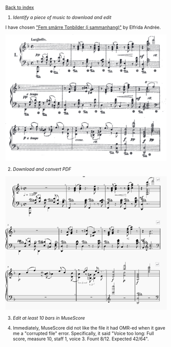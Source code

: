 [Back to index](../README.md)
1. <i>Identify a piece of music to download and edit</i>

I have chosen ["Fem smärre Tonbilder (i sammanhang)"](https://www.swedishmusicalheritage.com/composers/andree-elfrida/SMH-W1200-Fem_smarre_tonbilder_i_sammanhang_Five_smaller_tone_paintings/) by Elfrida Andrée.

![The first 12 bars of a piece of piano music, scanned paper copy.](img/fembilder_original.png)

2. <i>Download and convert PDF</i>

![The first 12 bars of a piece of piano music, digitally converted copy.](img/fembilder_converted.png)

3. <i>Edit at least 10 bars in MuseScore</i>

4. Immediately, MuseScore did not like the file it had OMR-ed when it gave me a "corrupted file" error. Specifically, it said "Voice too long: Full score, measure 10, staff 1, voice 3. Fount 8/12. Expected 42/64".
